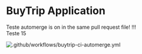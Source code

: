 # BuyTrip Application

Teste automerge is on in the same pull request file!
!!!  
Teste 15

![.github/workflows/buytrip-ci-automerge.yml](https://github.com/arilsonsantos/trip-application/workflows/.github/workflows/buytrip-ci-automerge.yml/badge.svg?branch=homolog)